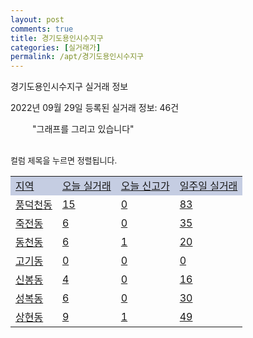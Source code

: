 ```yaml
---
layout: post
comments: true
title: 경기도용인시수지구
categories: [실거래가]
permalink: /apt/경기도용인시수지구
---
```


경기도용인시수지구 실거래 정보

2022년 09월 29일 등록된 실거래 정보: 46건

<!--<script async src="https://pagead2.googlesyndication.com/pagead/js/adsbygoogle.js?client=ca-pub-3485438051770037"
 crossorigin="anonymous"></script>-->

<script type="text/javascript">
  google.charts.load('current', {'packages':['corechart']});
  google.charts.setOnLoadCallback(drawChart);

  function drawChart() {
    var data = google.visualization.arrayToDataTable([['거래일', '매매', '전월세', '전매'], ['21-01', 5, 3, 0], ['21-02', 0, 4, 0], ['21-03', 0, 10, 0], ['21-04', 0, 3, 0], ['21-05', 1, 0, 0], ['21-06', 0, 3, 0], ['21-07', 3, 75, 0], ['21-08', 224, 243, 0], ['21-09', 29, 45, 0], ['21-10', 305, 778, 1], ['21-11', 125, 609, 0], ['21-12', 174, 777, 1], ['22-01', 127, 776, 0], ['22-02', 70, 749, 0], ['22-03', 159, 815, 1], ['22-04', 153, 840, 0], ['22-05', 136, 708, 0], ['22-06', 75, 770, 0], ['22-07', 46, 751, 0], ['22-08', 59, 727, 1], ['22-09', 17, 433, 0]]);

    var options = {
      title: '최근 1년간 유형별 거래량 추이',
      legend: { position: 'bottom' }
    };

    setTimeout(function() {
        var chart = new google.visualization.LineChart(document.getElementById('columnchart_material'));
        chart.draw(data, (options));
        document.getElementById('loading').style.display = 'none';
        var dayLabel = (new Date()).getDay();
        if (dayLabel < 2) {
            sorttable.innerSortFunction.apply(document.getElementById('week'), []);
            sorttable.innerSortFunction.apply(document.getElementById('week'), []);        
        }
        else {
            sorttable.innerSortFunction.apply(document.getElementById('today'), []);
            sorttable.innerSortFunction.apply(document.getElementById('today'), []);
        }
    }, 200);

  }
</script>

<div id="loading" style="z-index:20; display: block; margin-left: 35px">"그래프를 그리고 있습니다"</div>
<div id="columnchart_material" style="width: 95%; margin-left: -35px; display: block"></div>
<!--<div style="width: 95%; margin-left: -35px; display: block">
      <script async src="https://pagead2.googlesyndication.com/pagead/js/adsbygoogle.js?client=ca-pub-3485438051770037"
          crossorigin="anonymous"></script>
      <ins class="adsbygoogle"
          style="display:block"
          data-ad-format="fluid"
          data-ad-layout-key="-fb+5w+4e-db+86"
          data-ad-client="ca-pub-3485438051770037"
          data-ad-slot="1827090281"></ins>
      <script>
          (adsbygoogle = window.adsbygoogle || []).push({});
      </script>
</div>-->
<br>

<font size='small' style='font-size: small;'>컬럼 제목을 누르면 정렬됩니다.</font>
<table class="sortable">
  <tr style='background-color: rgba(114, 132, 186,0.4);'>
    <td id="region"><a href="#">지역</a></td>
    <td id="today"><a href="#">오늘 실거래</a></td>
    <td id="today_new"><a href="#">오늘 신고가</a></td>
    <td id="week"><a href="#">일주일 실거래</a></td>
  </tr>

  
  <tr class="item">
    <td><a href="경기도용인시수지구풍덕천동">풍덕천동</a></td>
    <td><a href="경기도용인시수지구풍덕천동">15</a></td>
    <td><a href="경기도용인시수지구풍덕천동">0</a></td>
    <td><a href="경기도용인시수지구풍덕천동">83</a></td>
  </tr>
    

  <tr class="item">
    <td><a href="경기도용인시수지구죽전동">죽전동</a></td>
    <td><a href="경기도용인시수지구죽전동">6</a></td>
    <td><a href="경기도용인시수지구죽전동">0</a></td>
    <td><a href="경기도용인시수지구죽전동">35</a></td>
  </tr>
    

  <tr class="item">
    <td><a href="경기도용인시수지구동천동">동천동</a></td>
    <td><a href="경기도용인시수지구동천동">6</a></td>
    <td><a href="경기도용인시수지구동천동">1</a></td>
    <td><a href="경기도용인시수지구동천동">20</a></td>
  </tr>
    

  <tr class="item">
    <td><a href="경기도용인시수지구고기동">고기동</a></td>
    <td><a href="경기도용인시수지구고기동">0</a></td>
    <td><a href="경기도용인시수지구고기동">0</a></td>
    <td><a href="경기도용인시수지구고기동">0</a></td>
  </tr>
    

  <tr class="item">
    <td><a href="경기도용인시수지구신봉동">신봉동</a></td>
    <td><a href="경기도용인시수지구신봉동">4</a></td>
    <td><a href="경기도용인시수지구신봉동">0</a></td>
    <td><a href="경기도용인시수지구신봉동">16</a></td>
  </tr>
    

  <tr class="item">
    <td><a href="경기도용인시수지구성복동">성복동</a></td>
    <td><a href="경기도용인시수지구성복동">6</a></td>
    <td><a href="경기도용인시수지구성복동">0</a></td>
    <td><a href="경기도용인시수지구성복동">30</a></td>
  </tr>
    

  <tr class="item">
    <td><a href="경기도용인시수지구상현동">상현동</a></td>
    <td><a href="경기도용인시수지구상현동">9</a></td>
    <td><a href="경기도용인시수지구상현동">1</a></td>
    <td><a href="경기도용인시수지구상현동">49</a></td>
  </tr>
    


</table>


    
